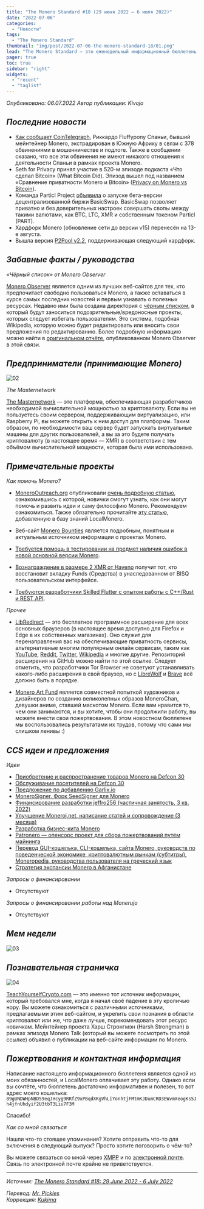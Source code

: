 ```yaml
---
title: "The Monero Standard #18 (29 июня 2022 — 6 июля 2022)"
date: "2022-07-06"
categories:
  - "Новости"
tags:
  - "The Monero Standard"
thumbnail: "img/post/2022-07-06-the-monero-standard-18/01.png"  
lead: "The Monero Standard — это еженедельный информационный бюллетень от p2p торговой платформы LocalMonero обо всём, что касается Monero."
pager: true
toc: true
sidebar: "right"
widgets:
  - "recent"
  - "taglist"
---
```


_Опубликовано: 06.07.2022_
_Автор публикации: Kivojo_

## _Последние новости_

- [Как сообщает CoinTelegraph](https://cointelegraph.com/news/former-monero-maintainer-riccardo-fluffypony-spagni-to-surrender-for-south-africa-extradition), Риккардо Fluffypony Спаньи, бывший мейнтейнер Monero, экстрадирован в Южную Африку в связи с 378 обвинениями в мошенничестве и подлоге. Также в сообщении сказано, что все эти обвинения не имеют никакого отношения к деятельности Спаньи в рамках проекта Monero.
- Seth for Privacy принял участие в 520-м эпизоде подкаста «Что сделал Bitcoin» (What Bitcoin Did). Эпизод вышел под названием «Сравнение приватности Monero и Bitcoin» ([Privacy on Monero vs Bitcoin](https://yewtu.be/watch?v=wfZU1hxGrk8)).
- Команда Particl Project [объявила](https://particl.news/basicswap-the-fully-private-cross-chain-dex/) о запуске бета-версии децентрализованной биржи BasicSwap. BasicSwap позволяет приватно и без доверительных настроек совершать свопы между такими валютами, как BTC, LTC, XMR и собственным токеном Particl (PART).
- Хардфорк Monero (обновление сети до версии v15) перенесён на 13-е августа.
- Вышла версия [P2Pool v2.2](https://github.com/SChernykh/p2pool/releases/tag/v2.2), поддерживающая следующий хардфорк.

## _Забавные факты / руководства_

_«Чёрный список» от Monero Observer_

[Monero Observer](https://monero.observer) является одним из лучших веб-сайтов для тех, кто предпочитает свободно пользоваться Monero, а также оставаться в курсе самых последних новостей и первым узнавать о полезных ресурсах. Недавно ими была создана директория с [чёрным списком](https://monero.observer/blacklist), в который будут заноситься подозрительные/вредоносные проекты, которых следует избегать пользователям. Это система, подобная Wikipedia, которую можно будет редактировать или вносить свои предложения по редактированию. Более подробную информацию можно найти в [оригинальном отчёте](https://monero.observer/monero-observer-blacklist/), опубликованном Monero Observer в этой связи.

## _Предприниматели (принимающие Monero)_

![02](/img/post/2022-07-06-the-monero-standard-18/02.png)

_The Masternetwork_

[The Masternetwork](https://masternetwork.dev) — это платформа, обеспечивающая разработчиков необходимой вычислительной мощностью за криптовалюту. Если вы не пользуетесь своим сервером, поддерживающим виртуализацию, или Raspberry Pi, вы можете открыть к ним доступ для платформы. Таким образом, по необходимости ваш сервер будет запускать виртуальные машины для других пользователей, а вы за это будете получать криптовалюту (в настоящее время — XMR) в соответствии с тем объёмом вычислительной мощности, которая была ими использована.

## _Примечательные проекты_

*Как помочь Monero?*

* [MoneroOutreach.org](https://monerooutreach.org/) опубликовали [очень подробную статью](https://www.monerooutreach.org/stories/getting-started-helping-monero.php), ознакомившись с которой, новички смогут узнать, как они могут помочь и развить идеи и саму философию Monero. Рекомендуем ознакомиться. Также обязательно прочитайте [эту статью](https://localmonero.co/nojs/knowledge/contributing-to-monero), добавленную в базу знаний LocalMonero.

* Веб-сайт [Monero Bounties](https://bounties.monero.social/) является подробным, понятным и актуальным источником информации о проектах Monero.

* [Требуется помощь в тестировании на предмет наличия ошибок в новой основной версии Monero](https://libredd.it/uqznue/).

* [Вознаграждение в размере 2 XMR от Haveno](https://github.com/haveno-dex/haveno/issues/319) получит тот, кто восстановит вкладку Funds (Средства) в унаследованном от BISQ пользовательском интерфейсе.

* [Требуются разработчики Skilled Flutter с опытом работы с C++/Rust и REST API](https://www.linkedin.com/jobs/view/3149529185).

*Прочее*

* [LibRedirect](https://libredirect.github.io/) — это бесплатное программное расширение для всех основных браузеров (в настоящее время доступно для Firefox и Edge в их собственных магазинах). Оно служит для перенаправления вас на обеспечивающие приватность сервисы, альтернативные многим популярным онлайн сервисам, таким как [YouTube](https://yewtu.be/), [Reddit](https://libredd.it/), [Twitter](https://nitter.net/), [Wikipedia](https://wikiless.org/) и многие другие. Репозиторий расширения на GitHub можно найти по этой ссылке. Следует отметить, что разработчики Tor Browser не советуют устанавливать какого-либо расширения в свой браузер, но с [LibreWolf](https://librewolf.net/) и [Brave](https://brave.com/) всё должно быть в порядке.

* [Monero Art Fund](https://monerochan.art/) является совместной попыткой художников и дизайнеров по созданию великолепных образов MoneroChan, девушки аниме, ставшей маскотом Monero. Если вам нравится то, чем они занимаются, и вы хотите, чтобы они продолжили работу, вы можете внести свои пожертвования. В этом новостном бюллетене мы воспользовались результатами их трудов, потому что сами мы слишком ленивы :)

## _CCS идеи и предложения_

*Идеи*

- [Приобретение и распространение товаров Monero на Defcon 30](https://repo.getmonero.org/monero-project/ccs-proposals/-/merge_requests/326)
- [Обслуживание посетителей на Defcon 30](https://repo.getmonero.org/monero-project/ccs-proposals/-/merge_requests/325)
- [Предложение по добавлению Garlix.io](https://repo.getmonero.org/monero-project/ccs-proposals/-/merge_requests/324)
- [MoneroSigner. Форк SeedSigner для Monero](https://repo.getmonero.org/monero-project/ccs-proposals/-/merge_requests/323)
- [Финансирование разработки jeffro256 (частичная занятость, 3 кв. 2022)](https://repo.getmonero.org/monero-project/ccs-proposals/-/merge_requests/319)
- [Улучшение Moneroj.net, написание статей и сопровождение (3 месяца)](https://repo.getmonero.org/monero-project/ccs-proposals/-/merge_requests/318)
- [Разработка бизнес-кита Monero](https://repo.getmonero.org/monero-project/ccs-proposals/-/merge_requests/311)
- [Patronero — опенсорс проект для сбора пожертвований путём майнинга](https://repo.getmonero.org/monero-project/ccs-proposals/-/merge_requests/310)
- [Перевод GUI-кошелька, CLI-кошелька, сайта Monero, руководств по поведенческой экономике, криптовалютным рынкам (субтитры), Moneropedia, руководства пользователя на греческий язык](https://repo.getmonero.org/monero-project/ccs-proposals/-/merge_requests/296)
- [Стратегия экспансии Monero в Афганистане](https://repo.getmonero.org/monero-project/ccs-proposals/-/merge_requests/282)

*Запросы о финансировании*

* Отсутствуют

*Запросы о финансировании работы над Monerujo*

* Отсутствуют

## *Мем недели*

![03](/img/post/2022-07-06-the-monero-standard-18/03.png)

## _Познавательная страничка_

![04](/img/post/2022-07-06-the-monero-standard-18/04.png)

[TeachYourselfCrypto.com](https://teachyourselfcrypto.com/) — это именно тот источник информации, который требовался мне, когда я начал своё падение в эту кроличью нору. Вы можете ознакомиться с различными источниками, предлагаемыми этим веб-сайтом, и укрепить свои познания в области криптовалют или же, что даже лучше, порекомендовать этот ресурс новичкам. Мейнтейнер проекта Харш Стронгмэн (Harsh Strongman) в рамках эпизода Monero Talk (который вы можете посмотреть по этой ссылке) объявил о публикации на веб-сайте информации по Monero.

## _Пожертвования и контактная информация_

Написание настоящего информационного бюллетеня является одной из моих обязанностей, и LocalMonero оплачивает эту работу. Однако если вы сочтёте, что бюллетень достаточно информативен и полезен, то вот адрес моего кошелька:  
`89gUNDWHpNBD59eqJHcyg9RRfZ9xPBqdXKgVhLiYonhtjFMtmKJDumCRD3EWvmXeogKs5Jh4jfnUhdyif2U3tbT3Liu7F3M`

Спасибо!

*Как со мной связаться*

Нашли что-то стоящее упоминания? Хотите отправить что-то для включения в следующий выпуск? Просто хотите поговорить о чём-то?

Вы можете связаться со мной через [XMPP](xmpp:hatchbacks@disroot.org) и по [электронной почте](hatchbacks@disroot.org). Связь по электронной почте крайне не приветствуется.

---

_Источник: [The Monero Standard #18: 29 June 2022 - 6 July 2022](https://localmonero.co/the-monero-standard/weekly/18)_

_Перевод: [Mr. Pickles](https://t.me/v1docq47)_  
_Коррекция: [Kukima](https://t.me/Kukima)_
